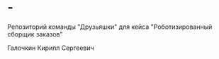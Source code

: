 # -
Репозиторий команды "Друзьяшки" для кейса "Роботизированный сборщик заказов"


  Галочкин Кирилл Сергеевич
